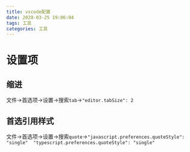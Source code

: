 ```yaml
---
title: vscode配置
date: 2020-03-25 19:06:04
tags: 工具
categories: 工具
---
```


# 设置项
## 缩进
文件->首选项->设置->搜索`tab`->`"editor.tabSize": 2`
## 首选引用样式
文件->首选项->设置->搜索`quote`->`"javascript.preferences.quoteStyle": "single"  "typescript.preferences.quoteStyle": "single"`

